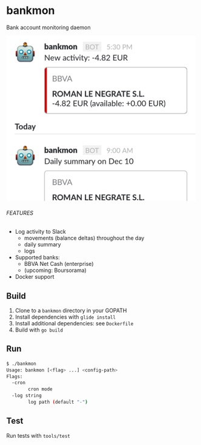 # bankmon

Bank account monitoring daemon

<img src="https://raw.githubusercontent.com/Roman2K/bankmon/master/screenshot.png"
	alt="Screenshot" width="500" height="435"/>

###### FEATURES

* Log activity to Slack
  * movements (balance deltas) throughout the day
  * daily summary
  * logs
* Supported banks:
  * BBVA Net Cash (enterprise)
  * (upcoming: Boursorama)
* Docker support

## Build

1. Clone to a `bankmon` directory in your GOPATH
2. Install dependencies with `glide install`
3. Install additional dependencies: see `Dockerfile`
4. Build with `go build`

## Run

```sh
$ ./bankmon
Usage: bankmon [<flag> ...] <config-path>
Flags:
  -cron
        cron mode
  -log string
        log path (default "-")
```

## Test

Run tests with `tools/test`

